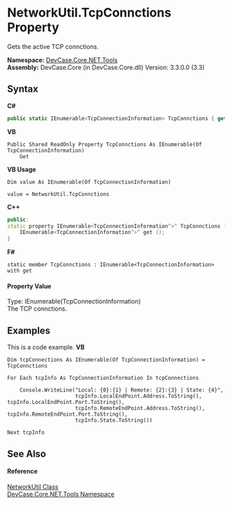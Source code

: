 # NetworkUtil.TcpConnctions Property 
 

Gets the active TCP connctions.

**Namespace:**&nbsp;<a href="N_DevCase_Core_NET_Tools">DevCase.Core.NET.Tools</a><br />**Assembly:**&nbsp;DevCase.Core (in DevCase.Core.dll) Version: 3.3.0.0 (3.3)

## Syntax

**C#**<br />
``` C#
public static IEnumerable<TcpConnectionInformation> TcpConnctions { get; }
```

**VB**<br />
``` VB
Public Shared ReadOnly Property TcpConnctions As IEnumerable(Of TcpConnectionInformation)
	Get
```

**VB Usage**<br />
``` VB Usage
Dim value As IEnumerable(Of TcpConnectionInformation)

value = NetworkUtil.TcpConnctions

```

**C++**<br />
``` C++
public:
static property IEnumerable<TcpConnectionInformation^>^ TcpConnctions {
	IEnumerable<TcpConnectionInformation^>^ get ();
}
```

**F#**<br />
``` F#
static member TcpConnctions : IEnumerable<TcpConnectionInformation> with get

```


#### Property Value
Type: IEnumerable(TcpConnectionInformation)<br />The TCP connctions.

## Examples
This is a code example. 
**VB**<br />
``` VB
Dim tcpConnections As IEnumerable(Of TcpConnectionInformation) = TcpConnctions

For Each tcpInfo As TcpConnectionInformation In tcpConnections

    Console.WriteLine("Local: {0}:{1} | Remote: {2}:{3} | State: {4}",
                      tcpInfo.LocalEndPoint.Address.ToString(), tcpInfo.LocalEndPoint.Port.ToString(),
                      tcpInfo.RemoteEndPoint.Address.ToString(), tcpInfo.RemoteEndPoint.Port.ToString(),
                      tcpInfo.State.ToString())

Next tcpInfo
```


## See Also


#### Reference
<a href="T_DevCase_Core_NET_Tools_NetworkUtil">NetworkUtil Class</a><br /><a href="N_DevCase_Core_NET_Tools">DevCase.Core.NET.Tools Namespace</a><br />